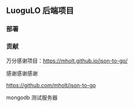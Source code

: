 ## LuoguLO 后端项目

### 部署

### 贡献

万分感谢项目：https://mholt.github.io/json-to-go/

感谢感谢感谢

https://github.com/mholt/json-to-go

mongodb 测试服务器

